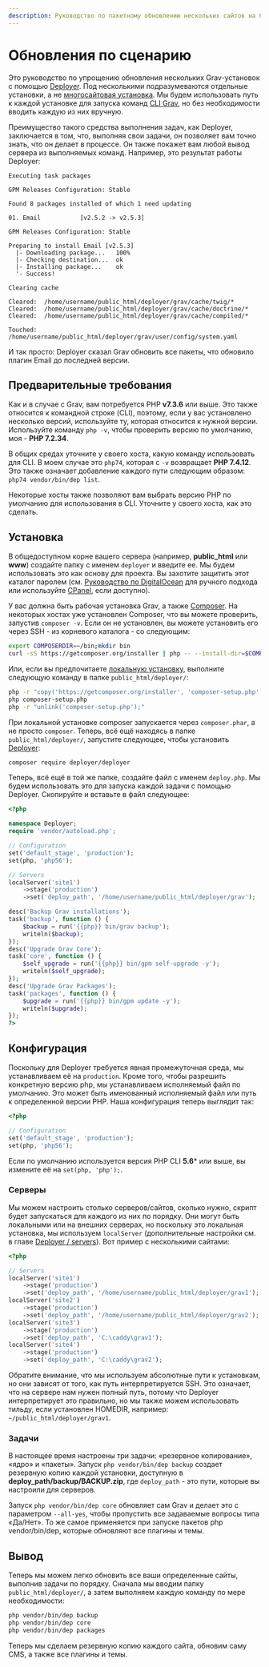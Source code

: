 ```yaml
---
description: Руководство по пакетному обновлению нескольких сайтов на базе Grav CMS.
---
```


# Обновления по сценарию

Это руководство по упрощению обновления нескольких Grav-установок с помощью [Deployer](https://deployer.org/). Под несколькими подразумеваются отдельные установки, а не [многосайтовая установка](/advanced/multisite-setup). Мы будем использовать путь к каждой установке для запуска команд [CLI Grav](../grav-cli), но без необходимости вводить каждую из них вручную.

Преимущество такого средства выполнения задач, как Deployer, заключается в том, что, выполняя свои задачи, он позволяет вам точно знать, что он делает в процессе. Он также покажет вам любой вывод сервера из выполняемых команд. Например, это результат работы Deployer:

```text
Executing task packages

GPM Releases Configuration: Stable

Found 8 packages installed of which 1 need updating

01. Email           [v2.5.2 -> v2.5.3]

GPM Releases Configuration: Stable

Preparing to install Email [v2.5.3]
  |- Downloading package...   100%
  |- Checking destination...  ok
  |- Installing package...    ok
  '- Success!

Clearing cache

Cleared:  /home/username/public_html/deployer/grav/cache/twig/*
Cleared:  /home/username/public_html/deployer/grav/cache/doctrine/*
Cleared:  /home/username/public_html/deployer/grav/cache/compiled/*

Touched: /home/username/public_html/deployer/grav/user/config/system.yaml
```

И так просто: Deployer сказал Grav обновить все пакеты, что обновило плагин Email до последней версии.

## Предварительные требования

Как и в случае с Grav, вам потребуется PHP **v7.3.6** или выше. Это также относится к командной строке (CLI), поэтому, если у вас установлено несколько версий, используйте ту, которая относится к нужной версии. Используйте команду `php -v`, чтобы проверить версию по умолчанию, моя - **PHP 7.2.34**.

В общих средах уточните у своего хоста, какую команду использовать для CLI. В моем случае это `php74`, которая с `-v` возвращает **PHP 7.4.12**. Это также означает добавление каждого пути следующим образом: `php74 vendor/bin/dep list`.

Некоторые хосты также позволяют вам выбрать версию PHP по умолчанию для использования в CLI. Уточните у своего хоста, как это сделать.

## Установка

В общедоступном корне вашего сервера (например, **public_html** или **www**) создайте папку с именем `deployer` и введите ее. Мы будем использовать это как основу для проекта. Вы захотите защитить этот каталог паролем (см. [Руководство по DigitalOcean](https://www.digitalocean.com/community/tutorials/how-to-set-up-password-authentication-with-apache-on-ubuntu-14-04) для ручного подхода или используйте [CPanel](https://www.siteground.com/tutorials/cpanel/pass_protected_directories.htm), если доступно).

У вас должна быть рабочая установка Grav, а также [Composer](https://getcomposer.org/). На некоторых хостах уже установлен Composer, что вы можете проверить, запустив `composer -v`. Если он не установлен, вы можете установить его через SSH - из корневого каталога - со следующим:

```bash
export COMPOSERDIR=~/bin;mkdir bin
curl -sS https://getcomposer.org/installer | php -- --install-dir=$COMPOSERDIR --filename=composer
```

Или, если вы предпочитаете [локальную установку](https://getcomposer.org/download/), выполните следующую команду в папке `public_html/deployer/`:

```bash
php -r "copy('https://getcomposer.org/installer', 'composer-setup.php');"
php composer-setup.php
php -r "unlink('composer-setup.php');"
```

При локальной установке composer запускается через `composer.phar`, а не просто `composer`. Теперь, всё ещё находясь в папке `public_html/deployer/`, запустите следующее, чтобы установить [Deployer](https://deployer.org/docs/installation):

```bash
composer require deployer/deployer
```

Теперь, всё ещё в той же папке, создайте файл с именем `deploy.php`. Мы будем использовать это для запуска каждой задачи с помощью Deployer. Скопируйте и вставьте в файл следующее:

```php
<?php

namespace Deployer;
require 'vendor/autoload.php';

// Configuration
set('default_stage', 'production');
set(php, 'php56');

// Servers
localServer('site1')
	->stage('production')
	->set('deploy_path', '/home/username/public_html/deployer/grav');

desc('Backup Grav installations');
task('backup', function () {
	$backup = run('{{php}} bin/grav backup');
	writeln($backup);
});
desc('Upgrade Grav Core');
task('core', function () {
	$self_upgrade = run('{{php}} bin/gpm self-upgrade -y');
	writeln($self_upgrade);
});
desc('Upgrade Grav Packages');
task('packages', function () {
	$upgrade = run('{{php}} bin/gpm update -y');
	writeln($upgrade);
});
?>
```

## Конфигурация

Поскольку для Deployer требуется явная промежуточная среда, мы устанавливаем её на `production`. Кроме того, чтобы разрешить конкретную версию php, мы устанавливаем исполняемый файл по умолчанию. Это может быть именованный исполняемый файл или путь к определенной версии PHP. Наша конфигурация теперь выглядит так:

```php
<?php

// Configuration
set('default_stage', 'production');
set(php, 'php56');
```

Если по умолчанию используется версия PHP CLI **5.6*** или выше, вы измените её на `set(php, 'php');`.

### Серверы

Мы можем настроить столько серверов/сайтов, сколько нужно, скрипт будет запускаться для каждого из них по порядку. Они могут быть локальными или на внешних серверах, но поскольку это локальная установка, мы используем `localServer` (дополнительные настройки см. в главе [Deployer / servers](https://deployer.org/docs/servers)). Вот пример с несколькими сайтами:

```php
<?php

// Servers
localServer('site1')
	->stage('production')
	->set('deploy_path', '/home/username/public_html/deployer/grav1');
localServer('site2')
	->stage('production')
	->set('deploy_path', '/home/username/public_html/deployer/grav2');
localServer('site3')
	->stage('production')
	->set('deploy_path', 'C:\caddy\grav1');
localServer('site4')
	->stage('production')
	->set('deploy_path', 'C:\caddy\grav2');
```

Обратите внимание, что мы используем абсолютные пути к установкам, но они зависят от того, как путь интерпретируется SSH. Это означает, что на сервере нам нужен полный путь, потому что Deployer интерпретирует это правильно, но мы также можем использовать тильду, если установлен HOMEDIR, например: `~/public_html/deployer/grav1`.

### Задачи

В настоящее время настроены три задачи: «резервное копирование», «ядро» и «пакеты». Запуск `php vendor/bin/dep backup` создает резервную копию каждой установки, доступную в **deploy_path/backup/BACKUP.zip**, где `deploy_path` - это пути, которые вы настроили для серверов.

Запуск `php vendor/bin/dep core` обновляет сам Grav и делает это с параметром `--all-yes`, чтобы пропустить все задаваемые вопросы типа «Да/Нет». То же самое применяется при запуске пакетов php vendor/bin/dep, которые обновляют все плагины и темы.

## Вывод

Теперь мы можем легко обновить все ваши определенные сайты, выполнив задачи по порядку. Сначала мы вводим папку `public_html/deployer/`, а затем выполняем каждую команду по мере необходимости:

```bash
php vendor/bin/dep backup
php vendor/bin/dep core
php vendor/bin/dep packages
```

Теперь мы сделаем резервную копию каждого сайта, обновим саму CMS, а также все плагины и темы.

